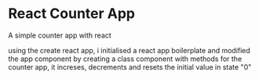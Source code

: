 # React Counter App

A simple counter app with react

using the create react app, i initialised a react app boilerplate and modified the app component by creating a class component with methods for the counter app, it increses, decrements and resets the initial value in state "0" 